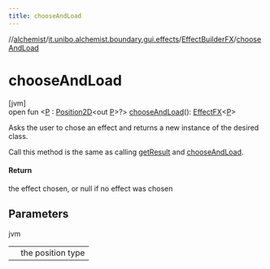 ```yaml
---
title: chooseAndLoad
---
```

//[alchemist](../../../index.html)/[it.unibo.alchemist.boundary.gui.effects](../index.html)/[EffectBuilderFX](index.html)/[chooseAndLoad](choose-and-load.html)



# chooseAndLoad



[jvm]\
open fun <[P](choose-and-load.html) : [Position2D](../../it.unibo.alchemist.model.interfaces/-position2-d/index.html)<out [P](../../it.unibo.alchemist.boundary.gui.effects.json/-effect-group-adapter/index.html)>?> [chooseAndLoad](choose-and-load.html)(): [EffectFX](../-effect-f-x/index.html)<[P](../../it.unibo.alchemist.boundary.gui.effects.json/-effect-group-adapter/index.html)>



Asks the user to chose an effect and returns a new instance of the desired class. 



 Call this method is the same as calling [getResult](get-result.html) and [chooseAndLoad](choose-and-load.html).



#### Return



the effect chosen, or null if no effect was chosen



## Parameters


jvm

| | |
|---|---|
| <P> | the position type |




